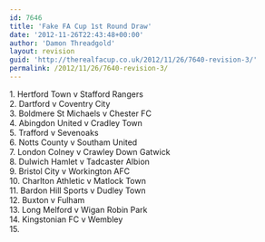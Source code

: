 ```yaml
---
id: 7646
title: 'Fake FA Cup 1st Round Draw'
date: '2012-11-26T22:43:48+00:00'
author: 'Damon Threadgold'
layout: revision
guid: 'http://therealfacup.co.uk/2012/11/26/7640-revision-3/'
permalink: /2012/11/26/7640-revision-3/
---
```


1\. Hertford Town v Stafford Rangers  
2\. Dartford v Coventry City  
3\. Boldmere St Michaels v Chester FC  
4\. Abingdon United v Cradley Town  
5\. Trafford v Sevenoaks  
6\. Notts County v Southam United  
7\. London Colney v Crawley Down Gatwick  
8\. Dulwich Hamlet v Tadcaster Albion  
9\. Bristol City v Workington AFC  
10\. Charlton Athletic v Matlock Town  
11\. Bardon Hill Sports v Dudley Town  
12\. Buxton v Fulham  
13\. Long Melford v Wigan Robin Park  
14\. Kingstonian FC v Wembley  
15\.